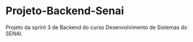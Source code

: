 # Projeto-Backend-Senai
Projeto da sprint 3 de Backend do curso Desenvolvimento de Sistemas do SENAI.

